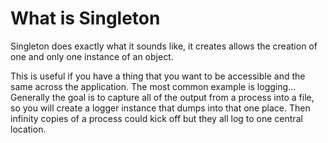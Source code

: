 # What is Singleton

Singleton does exactly what it sounds like, it creates allows the creation of one and only one instance of an object. 

This is useful if you have a thing that you want to be accessible and the same across the application. The most common example is logging... Generally the goal is to capture all of the output from a process into a file, so you will create a logger instance that dumps into that one place. Then infinity copies of a process could kick off but they all log to one central location. 